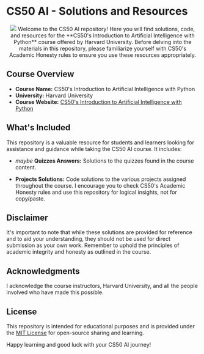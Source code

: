 # CS50 AI - Solutions and Resources
<p align="center">
<img src="https://pll.harvard.edu/sites/default/files/styles/16_9_medium/public/course/CS50AI_pll.png"
</p>
Welcome to the CS50 AI repository! Here you will find solutions, code, and resources for the **CS50's Introduction to Artificial Intelligence with Python** course offered by Harvard University. Before delving into the materials in this repository, please familiarize yourself with CS50's Academic Honesty rules to ensure you use these resources appropriately.

## Course Overview

- **Course Name:** CS50's Introduction to Artificial Intelligence with Python
- **University:** Harvard University
- **Course Website:** [CS50's Introduction to Artificial Intelligence with Python](https://cs50.harvard.edu/ai/2023/)

## What's Included

This repository is a valuable resource for students and learners looking for assistance and guidance while taking the CS50 AI course. It includes:

- *maybe* **Quizzes Answers:** Solutions to the quizzes found in the course content.

- **Projects Solutions:** Code solutions to the various projects assigned throughout the course. I encourage you to check CS50's Academic Honesty rules and use this repository for logical insights, not for copy/paste.

## Disclaimer

It's important to note that while these solutions are provided for reference and to aid your understanding, they should not be used for direct submission as your own work. Remember to uphold the principles of academic integrity and honesty as outlined in the course.

## Acknowledgments

I acknowledge the course instructors, Harvard University, and all the people involved who have made this possible.

## License

This repository is intended for educational purposes and is provided under the [MIT License](LICENSE) for open-source sharing and learning.

Happy learning and good luck with your CS50 AI journey!
